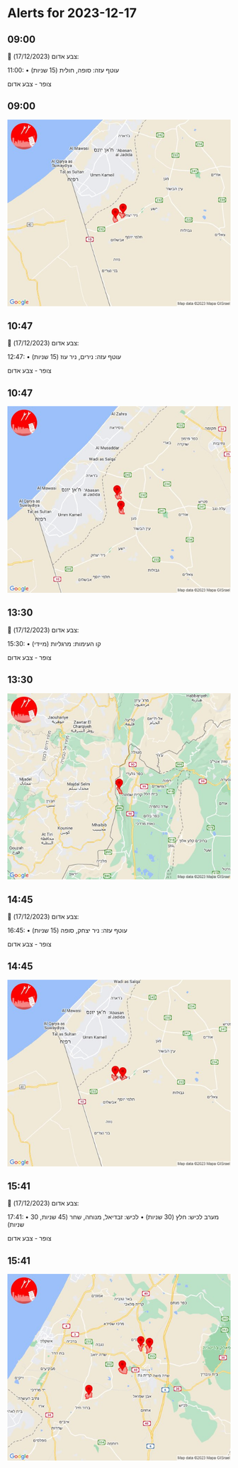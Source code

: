 # Alerts for 2023-12-17

## 09:00

🔴 צבע אדום (17/12/2023):

11:00:
• עוטף עזה: סופה, חולית (15 שניות)

צופר - צבע אדום

## 09:00

![Photo](images/18366.jpg)

## 10:47

🔴 צבע אדום (17/12/2023):

12:47:
• עוטף עזה: נירים, ניר עוז (15 שניות)

צופר - צבע אדום

## 10:47

![Photo](images/18370.jpg)

## 13:30

🔴 צבע אדום (17/12/2023):

15:30:
• קו העימות: מרגליות (מיידי)

צופר - צבע אדום

## 13:30

![Photo](images/18372.jpg)

## 14:45

🔴 צבע אדום (17/12/2023):

16:45:
• עוטף עזה: ניר יצחק, סופה (15 שניות)

צופר - צבע אדום

## 14:45

![Photo](images/18374.jpg)

## 15:41

🔴 צבע אדום (17/12/2023):

17:41:
• מערב לכיש: חלץ (30 שניות)
• לכיש: זבדיאל, מנוחה, שחר (45 שניות, 30 שניות)

צופר - צבע אדום

## 15:41

![Photo](images/18380.jpg)

